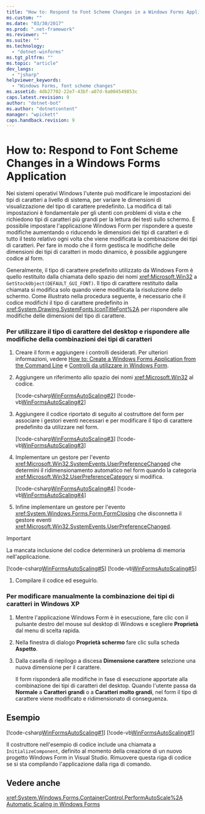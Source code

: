 ```yaml
---
title: "How to: Respond to Font Scheme Changes in a Windows Forms Application | Microsoft Docs"
ms.custom: ""
ms.date: "03/30/2017"
ms.prod: ".net-framework"
ms.reviewer: ""
ms.suite: ""
ms.technology: 
  - "dotnet-winforms"
ms.tgt_pltfrm: ""
ms.topic: "article"
dev_langs: 
  - "jsharp"
helpviewer_keywords: 
  - "Windows Forms, font scheme changes"
ms.assetid: 4db27702-22e7-43bf-a07d-9a004549853c
caps.latest.revision: 9
author: "dotnet-bot"
ms.author: "dotnetcontent"
manager: "wpickett"
caps.handback.revision: 9
---
```

# How to: Respond to Font Scheme Changes in a Windows Forms Application
Nei sistemi operativi Windows l'utente può modificare le impostazioni dei tipi di caratteri a livello di sistema, per variare le dimensioni di visualizzazione del tipo di carattere predefinito.  La modifica di tali impostazioni è fondamentale per gli utenti con problemi di vista e che richiedono tipi di caratteri più grandi per la lettura dei testi sullo schermo.  È possibile impostare l'applicazione Windows Form per rispondere a queste modifiche aumentando o riducendo le dimensioni dei tipi di caratteri e di tutto il testo relativo ogni volta che viene modificata la combinazione dei tipi di caratteri.  Per fare in modo che il form gestisca le modifiche delle dimensioni dei tipi di caratteri in modo dinamico, è possibile aggiungere codice al form.  
  
 Generalmente, il tipo di carattere predefinito utilizzato da Windows Form è quello restituito dalla chiamata dello spazio dei nomi <xref:Microsoft.Win32> a `GetStockObject(DEFAULT_GUI_FONT)`.  Il tipo di carattere restituito dalla chiamata si modifica solo quando viene modificata la risoluzione dello schermo.  Come illustrato nella procedura seguente, è necessario che il codice modifichi il tipo di carattere predefinito in <xref:System.Drawing.SystemFonts.IconTitleFont%2A> per rispondere alle modifiche delle dimensioni del tipo di carattere.  
  
### Per utilizzare il tipo di carattere del desktop e rispondere alle modifiche della combinazioni dei tipi di caratteri  
  
1.  Creare il form e aggiungere i controlli desiderati.  Per ulteriori informazioni, vedere [How to: Create a Windows Forms Application from the Command Line](../../../docs/framework/winforms/how-to-create-a-windows-forms-application-from-the-command-line.md) e [Controlli da utilizzare in Windows Form](../../../docs/framework/winforms/controls/controls-to-use-on-windows-forms.md).  
  
2.  Aggiungere un riferimento allo spazio dei nomi <xref:Microsoft.Win32> al codice.  
  
     [!code-csharp[WinFormsAutoScaling#2](../../../samples/snippets/csharp/VS_Snippets_Winforms/WinFormsAutoScaling/CS/Form1.cs#2)]
     [!code-vb[WinFormsAutoScaling#2](../../../samples/snippets/visualbasic/VS_Snippets_Winforms/WinFormsAutoScaling/VB/Form1.vb#2)]  
  
3.  Aggiungere il codice riportato di seguito al costruttore del form per associare i gestori eventi necessari e per modificare il tipo di carattere predefinito da utilizzare nel form.  
  
     [!code-csharp[WinFormsAutoScaling#3](../../../samples/snippets/csharp/VS_Snippets_Winforms/WinFormsAutoScaling/CS/Form1.cs#3)]
     [!code-vb[WinFormsAutoScaling#3](../../../samples/snippets/visualbasic/VS_Snippets_Winforms/WinFormsAutoScaling/VB/Form1.vb#3)]  
  
4.  Implementare un gestore per l'evento <xref:Microsoft.Win32.SystemEvents.UserPreferenceChanged> che determini il ridimensionamento automatico nel form quando la categoria <xref:Microsoft.Win32.UserPreferenceCategory> si modifica.  
  
     [!code-csharp[WinFormsAutoScaling#4](../../../samples/snippets/csharp/VS_Snippets_Winforms/WinFormsAutoScaling/CS/Form1.cs#4)]
     [!code-vb[WinFormsAutoScaling#4](../../../samples/snippets/visualbasic/VS_Snippets_Winforms/WinFormsAutoScaling/VB/Form1.vb#4)]  
  
5.  Infine implementare un gestore per l'evento <xref:System.Windows.Forms.Form.FormClosing> che disconnetta il gestore eventi <xref:Microsoft.Win32.SystemEvents.UserPreferenceChanged>.  
  
> [!IMPORTANT]
>  La mancata inclusione del codice determinerà un problema di memoria nell'applicazione.  
  
 [!code-csharp[WinFormsAutoScaling#5](../../../samples/snippets/csharp/VS_Snippets_Winforms/WinFormsAutoScaling/CS/Form1.cs#5)]
 [!code-vb[WinFormsAutoScaling#5](../../../samples/snippets/visualbasic/VS_Snippets_Winforms/WinFormsAutoScaling/VB/Form1.vb#5)]  
  
1.  Compilare il codice ed eseguirlo.  
  
### Per modificare manualmente la combinazione dei tipi di caratteri in Windows XP  
  
1.  Mentre l'applicazione Windows Form è in esecuzione, fare clic con il pulsante destro del mouse sul desktop di Windows e scegliere **Proprietà** dal menu di scelta rapida.  
  
2.  Nella finestra di dialogo **Proprietà schermo** fare clic sulla scheda **Aspetto**.  
  
3.  Dalla casella di riepilogo a discesa **Dimensione carattere** selezione una nuova dimensione per il carattere.  
  
     Il form risponderà alle modifiche in fase di esecuzione apportate alla combinazione dei tipi di caratteri del desktop.  Quando l'utente passa da **Normale** a **Caratteri grandi** o a **Caratteri molto grandi**, nel form il tipo di carattere viene modificato e ridimensionato di conseguenza.  
  
## Esempio  
 [!code-csharp[WinFormsAutoScaling#1](../../../samples/snippets/csharp/VS_Snippets_Winforms/WinFormsAutoScaling/CS/Form1.cs#1)]
 [!code-vb[WinFormsAutoScaling#1](../../../samples/snippets/visualbasic/VS_Snippets_Winforms/WinFormsAutoScaling/VB/Form1.vb#1)]  
  
 Il costruttore nell'esempio di codice include una chiamata a `InitializeComponent`, definito al momento della creazione di un nuovo progetto Windows Form in Visual Studio.  Rimuovere questa riga di codice se si sta compilando l'applicazione dalla riga di comando.  
  
## Vedere anche  
 <xref:System.Windows.Forms.ContainerControl.PerformAutoScale%2A>   
 [Automatic Scaling in Windows Forms](../../../docs/framework/winforms/automatic-scaling-in-windows-forms.md)